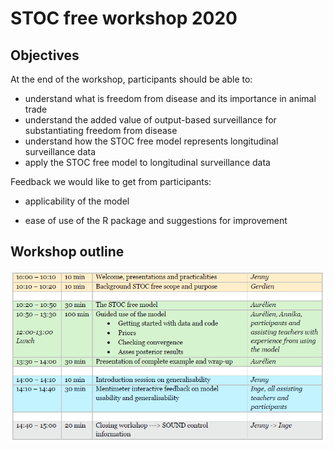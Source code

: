 # STOC free workshop 2020



## Objectives



At the end of the workshop, participants should be able to:

* understand what is freedom from disease and its importance in animal trade
* understand the added value of output-based surveillance for substantiating freedom from disease
* understand how the STOC free model represents longitudinal surveillance data
* apply the STOC free model to longitudinal surveillance data



Feedback we would like to get from participants:

* applicability of the model 

* ease of use of the R package and suggestions for improvement

  

## Workshop outline

![Workshop outline](https://github.com/AurMad/STOCfree-workshop-2020/raw/main/outline.png)

